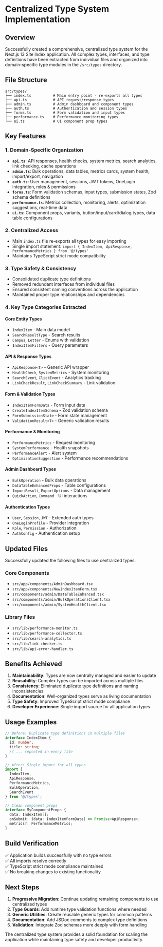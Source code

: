 # Centralized Type System Implementation

## Overview

Successfully created a comprehensive, centralized type system for the Next.js 13 Site Index application. All complex types, interfaces, and type definitions have been extracted from individual files and organized into domain-specific type modules in the `/src/types` directory.

## File Structure

```
src/types/
├── index.ts          # Main entry point - re-exports all types
├── api.ts            # API request/response types
├── admin.ts          # Admin dashboard and component types  
├── auth.ts           # Authentication and session types
├── forms.ts          # Form validation and input types
├── performance.ts    # Performance monitoring types
└── ui.ts             # UI component prop types
```

## Key Features

### 1. Domain-Specific Organization
- **`api.ts`**: API responses, health checks, system metrics, search analytics, link checking, cache operations
- **`admin.ts`**: Bulk operations, data tables, metrics cards, system health, import/export, navigation
- **`auth.ts`**: User management, sessions, JWT tokens, OneLogin integration, roles & permissions
- **`forms.ts`**: Form validation schemas, input types, submission states, Zod schema definitions
- **`performance.ts`**: Metrics collection, monitoring, alerts, optimization suggestions, real-time data
- **`ui.ts`**: Component props, variants, button/input/card/dialog types, data table configurations

### 2. Centralized Access
- Main `index.ts` file re-exports all types for easy importing
- Single import statement: `import { IndexItem, ApiResponse, PerformanceMetrics } from '@/types'`
- Maintains TypeScript strict mode compatibility

### 3. Type Safety & Consistency  
- Consolidated duplicate type definitions
- Removed redundant interfaces from individual files
- Ensured consistent naming conventions across the application
- Maintained proper type relationships and dependencies

### 4. Key Type Categories Extracted

#### Core Entity Types
- `IndexItem` - Main data model
- `SearchResultType` - Search results
- `Campus`, `Letter` - Enums with validation
- `IndexItemFilters` - Query parameters

#### API & Response Types  
- `ApiResponse<T>` - Generic API wrapper
- `HealthCheck`, `SystemMetrics` - System monitoring
- `SearchEvent`, `ClickEvent` - Analytics tracking
- `LinkCheckResult`, `LinkCheckSummary` - Link validation

#### Form & Validation Types
- `IndexItemFormData` - Form input data
- `CreateIndexItemSchema` - Zod validation schema
- `FormSubmissionState` - Form state management
- `ValidationResult<T>` - Generic validation results

#### Performance & Monitoring
- `PerformanceMetrics` - Request monitoring
- `SystemPerformance` - Health snapshots  
- `PerformanceAlert` - Alert system
- `OptimizationSuggestion` - Performance recommendations

#### Admin Dashboard Types
- `BulkOperation` - Bulk data operations
- `DataTableEnhancedProps` - Table configurations
- `ImportResult`, `ExportOptions` - Data management
- `QuickAction`, `Command` - UI interactions

#### Authentication Types
- `User`, `Session`, `JWT` - Extended auth types
- `OneLoginProfile` - Provider integration
- `Role`, `Permission` - Authorization
- `AuthConfig` - Authentication setup

## Updated Files

Successfully updated the following files to use centralized types:

### Core Components
- `src/app/components/AdminDashboard.tsx`
- `src/app/components/NewIndexItemForm.tsx`
- `src/components/admin/DataTableEnhanced.tsx`
- `src/components/admin/BulkOperationsClient.tsx`
- `src/components/admin/SystemHealthClient.tsx`

### Library Files
- `src/lib/performance-monitor.ts`
- `src/lib/performance-collector.ts`
- `src/lib/search-analytics.ts`
- `src/lib/link-checker.ts`
- `src/lib/api-error-handler.ts`

## Benefits Achieved

1. **Maintainability**: Types are now centrally managed and easier to update
2. **Reusability**: Complex types can be imported across multiple files
3. **Consistency**: Eliminated duplicate type definitions and naming inconsistencies
4. **Documentation**: Well-organized types serve as living documentation
5. **Type Safety**: Improved TypeScript strict mode compliance
6. **Developer Experience**: Single import source for all application types

## Usage Examples

```typescript
// Before: Duplicate type definitions in multiple files
interface IndexItem {
  id: number;
  title: string;
  // ... repeated in every file
}

// After: Single import for all types
import { 
  IndexItem, 
  ApiResponse, 
  PerformanceMetrics, 
  BulkOperation,
  SearchEvent
} from '@/types';

// Clean component props
interface MyComponentProps {
  data: IndexItem[];
  onSubmit: (data: IndexItemFormData) => Promise<ApiResponse>;
  metrics?: PerformanceMetrics;
}
```

## Build Verification

✅ Application builds successfully with no type errors  
✅ All imports resolve correctly  
✅ TypeScript strict mode compliance maintained  
✅ No breaking changes to existing functionality

## Next Steps

1. **Progressive Migration**: Continue updating remaining components to use centralized types
2. **Type Guards**: Add runtime type validation functions where needed
3. **Generic Utilities**: Create reusable generic types for common patterns
4. **Documentation**: Add JSDoc comments to complex type definitions
5. **Validation**: Integrate Zod schemas more deeply with form handling

The centralized type system provides a solid foundation for scaling the application while maintaining type safety and developer productivity.